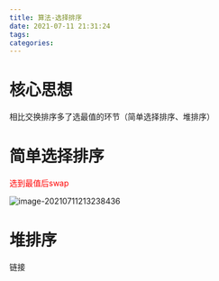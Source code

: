 ```yaml
---
title: 算法-选择排序
date: 2021-07-11 21:31:24
tags:
categories:
---
```


# 核心思想

相比交换排序多了选最值的环节（简单选择排序、堆排序）

# 简单选择排序

<font color=red>选到最值后swap</font>

![image-20210711213238436](https://picgo-freejim.oss-cn-beijing.aliyuncs.com/to_upload/image-20210711213238436.png)

# 堆排序

链接